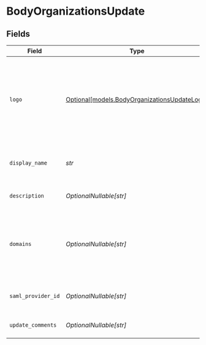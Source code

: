 # BodyOrganizationsUpdate


## Fields

| Field                                                                                                                             | Type                                                                                                                              | Required                                                                                                                          | Description                                                                                                                       | Example                                                                                                                           |
| --------------------------------------------------------------------------------------------------------------------------------- | --------------------------------------------------------------------------------------------------------------------------------- | --------------------------------------------------------------------------------------------------------------------------------- | --------------------------------------------------------------------------------------------------------------------------------- | --------------------------------------------------------------------------------------------------------------------------------- |
| `logo`                                                                                                                            | [Optional[models.BodyOrganizationsUpdateLogo]](../models/bodyorganizationsupdatelogo.md)                                          | :heavy_minus_sign:                                                                                                                | The organization logo image file to upload. Must be a PNG file and 120x120 pixels. If not provided, the logo will not be updated. |                                                                                                                                   |
| `display_name`                                                                                                                    | *str*                                                                                                                             | :heavy_check_mark:                                                                                                                | The human-readable display name of the organization                                                                               | My Great Org                                                                                                                      |
| `description`                                                                                                                     | *OptionalNullable[str]*                                                                                                           | :heavy_minus_sign:                                                                                                                | Description of the organization                                                                                                   | An organization that does great things with agentic AI                                                                            |
| `domains`                                                                                                                         | *OptionalNullable[str]*                                                                                                           | :heavy_minus_sign:                                                                                                                | Comma-delimited list of domains that users at the organization may have in their email addresses                                  | mygreatorg.com,mygreatorg.org                                                                                                     |
| `saml_provider_id`                                                                                                                | *OptionalNullable[str]*                                                                                                           | :heavy_minus_sign:                                                                                                                | SAML provider ID for user authentication                                                                                          | saml.syllablesso                                                                                                                  |
| `update_comments`                                                                                                                 | *OptionalNullable[str]*                                                                                                           | :heavy_minus_sign:                                                                                                                | Comments about the update                                                                                                         | Updated the organization to add a new domain                                                                                      |